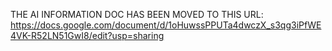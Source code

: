 THE AI INFORMATION DOC HAS BEEN MOVED TO THIS URL: https://docs.google.com/document/d/1oHuwssPPUTa4dwczX_s3qg3iPfWE4VK-R52LN51GwI8/edit?usp=sharing